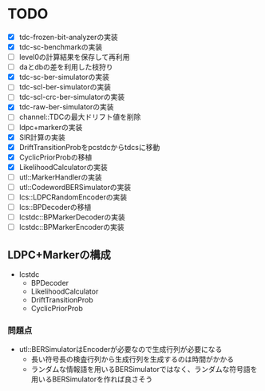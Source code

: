 # TODO
- [x] tdc-frozen-bit-analyzerの実装
- [x] tdc-sc-benchmarkの実装
- [ ] level0の計算結果を保存して再利用
- [ ] daとdbの差を利用した枝狩り
- [x] tdc-sc-ber-simulatorの実装
- [ ] tdc-scl-ber-simulatorの実装
- [ ] tdc-scl-crc-ber-simulatorの実装
- [x] tdc-raw-ber-simulatorの実装
- [ ] channel::TDCの最大ドリフト値を削除
- [ ] ldpc+markerの実装
- [x] SIR計算の実装
- [x] DriftTransitionProbをpcstdcからtdcsに移動
- [x] CyclicPriorProbの移植
- [x] LikelihoodCalculatorの実装
- [ ] utl::MarkerHandlerの実装
- [ ] utl::CodewordBERSimulatorの実装
- [ ] lcs::LDPCRandomEncoderの実装
- [ ] lcs::BPDecoderの移植
- [ ] lcstdc::BPMarkerDecoderの実装
- [ ] lcstdc::BPMarkerEncoderの実装

## LDPC+Markerの構成
- lcstdc
    - BPDecoder
    - LikelihoodCalculator
    - DriftTransitionProb
    - CyclicPriorProb

### 問題点
- utl::BERSimulatorはEncoderが必要なので生成行列が必要になる
    - 長い符号長の検査行列から生成行列を生成するのは時間がかかる
    - ランダムな情報語を用いるBERSimulatorではなく、ランダムな符号語を用いるBERSimulatorを作れば良さそう
